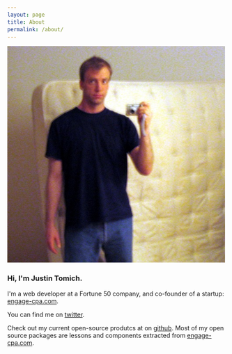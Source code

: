 ```yaml
---
layout: page
title: About
permalink: /about/
---
```


<div class="pa4 tc">
<img src="/images/me.jpg" width="" class="br-100 pa1 ba b--black-10 h4 w4">
</div>

### Hi, I'm Justin Tomich.

I'm a web developer at a Fortune 50 company, and co-founder of a startup: [engage-cpa.com].

You can find me on [twitter].

Check out my current open-source produtcs at on [github]. Most of my open source packages are lessons and components extracted from [engage-cpa.com].

[engage-cpa.com]: https://www.engage-cpa.com
[twitter]: https://twitter.com/JustinTomich
[Github]: https://github.com/tomichj
[projects]: /open-source
[me]: /images/me.jpg
